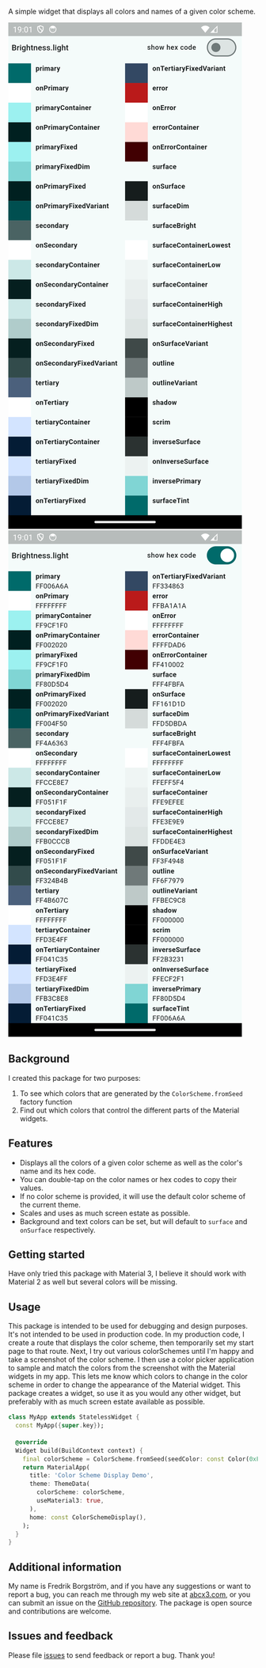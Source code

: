 <!--
This README describes the package. If you publish this package to pub.dev,
this README's contents appear on the landing page for your package.

For information about how to write a good package README, see the guide for
[writing package pages](https://dart.dev/tools/pub/writing-package-pages).

For general information about developing packages, see the Dart guide for
[creating packages](https://dart.dev/guides/libraries/create-packages)
and the Flutter guide for
[developing packages and plugins](https://flutter.dev/to/develop-packages).
-->

A simple widget that displays all colors and names of a given color scheme.

![Screenshot_1723225960](screenshots/Screenshot_1723309308.png) ![Screenshot_1723226350](screenshots/Screenshot_1723309312.png)

## Background

I created this package for two purposes:
1. To see which colors that are generated by the `ColorScheme.fromSeed` factory function
2. Find out which colors that control the different parts of the Material widgets.

## Features

* Displays all the colors of a given color scheme as well as the color's name and its hex code.
* You can double-tap on the color names or hex codes to copy their values.
* If no color scheme is provided, it will use the default color scheme of the current theme.
* Scales and uses as much screen estate as possible.
* Background and text colors can be set, but will default to `surface` and `onSurface` respectively.

## Getting started

Have only tried this package with Material 3, I believe it should work with Material 2 as well but
several colors will be missing.

## Usage

This package is intended to be used for debugging and design purposes. It's not intended to be used in production code.
In my production code, I create a route that displays the color scheme, then temporarily set my start page to that route.
Next, I try out various colorSchemes until I'm happy and take a screenshot of the color scheme.
I then use a color picker application to sample and match the colors from the screenshot with the Material widgets in my app. This lets
me know which colors to change in the color scheme in order to change the appearance of the Material widget.
This package creates a widget, so use it as you would any other widget, but preferably with as much
screen estate available as possible.

```dart
class MyApp extends StatelessWidget {
  const MyApp({super.key});

  @override
  Widget build(BuildContext context) {
    final colorScheme = ColorScheme.fromSeed(seedColor: const Color(0xFF2FB2B2), brightness: Brightness.light, dynamicSchemeVariant: DynamicSchemeVariant.tonalSpot);
    return MaterialApp(
      title: 'Color Scheme Display Demo',
      theme: ThemeData(
        colorScheme: colorScheme,
        useMaterial3: true,
      ),
      home: const ColorSchemeDisplay(),
    );
  }
}
```



## Additional information

My name is Fredrik Borgström, and if you have any suggestions or want to report a bug, you can reach
me through my web site at [abcx3.com](https://abcx3.com), or you can submit an issue on the 
[GitHub repository](https://github.com/FredrikBorgstrom/color_scheme_display).
The package is open source and contributions are welcome.

## Issues and feedback

Please file [issues](https://github.com/FredrikBorgstrom/color_scheme_display/issues) to send feedback or report a bug. Thank you!